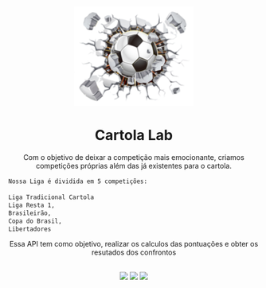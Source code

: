 <!-- Logo/Banner do Projeto -->

<p align="center">
  <img src="assets/clab_logo.png" alt="Logo" width="auto" height="200">
  <h1 align="center">Cartola Lab</h1>
  <p align="center">
    Com o objetivo de deixar a competição mais emocionante, criamos competições próprias além das já existentes para o cartola.

	Nossa Liga é dividida em 5 competições:

	Liga Tradicional Cartola
	Liga Resta 1,
	Brasileirão,
	Copa do Brasil,
	Libertadores
  </p>
  <p align="center">
	Essa API tem como objetivo, realizar os calculos das pontuações e obter os resutados dos confrontos 
  </p>
</p>

<br />

<!-- Shields do Projeto -->

<div align="center">
  <a href="#" alt="Contributors">
        <img src="https://img.shields.io/github/contributors/dtidigitalcrafters/readme-template?color=green&style=for-the-badge" /></a>
  <a href="#" alt="Issues">
        <img src="https://img.shields.io/github/issues-raw/dtidigitalcrafters/readme-template?style=for-the-badge" /></a>
  <a href="#" alt="Build Status">
        <img src="https://img.shields.io/static/v1?label=build&message=Passando&color=success&style=for-the-badge" /></a>
</div>

<br />

